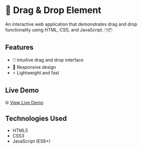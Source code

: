 # 🎯 Drag & Drop Element

An interactive web application that demonstrates drag and drop functionality using HTML, CSS, and JavaScript. 🖱️📦

## Features
- 🖱️ Intuitive drag and drop interface
- 📱 Responsive design
- ⚡ Lightweight and fast

## Live Demo
🌐 [View Live Demo](https://iam269.github.io/Drag---Drop-Element/)

## Technologies Used
- HTML5
- CSS3
- JavaScript (ES6+)